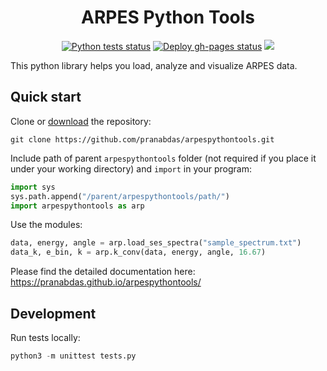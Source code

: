 <h1 align="center">ARPES Python Tools</h1>

<p align="center">
  <a href="https://github.com/pranabdas/arpespythontools/actions/workflows/python-tests.yml"><img src="https://github.com/pranabdas/arpespythontools/actions/workflows/python-tests.yml/badge.svg" alt="Python tests status"></a>
  <a href="https://github.com/pranabdas/arpespythontools/actions/workflows/deploy-gh-pages.yml"><img src="https://github.com/pranabdas/arpespythontools/actions/workflows/deploy-gh-pages.yml/badge.svg" alt="Deploy gh-pages status"></a>
  <a href="https://github.com/pranabdas/arpespythontools/blob/master/LICENSE"><img src="https://img.shields.io/github/license/sourcerer-io/hall-of-fame.svg?colorB=A31F34"></a>
</p>

This python library helps you load, analyze and visualize ARPES data.

## Quick start

Clone or [download](https://github.com/pranabdas/arpespythontools/releases) the
repository:
```console
git clone https://github.com/pranabdas/arpespythontools.git
```

Include path of parent `arpespythontools` folder (not required if you place it
under your working directory) and `import` in your program:

```python
import sys
sys.path.append("/parent/arpespythontools/path/")
import arpespythontools as arp
```

Use the modules:

```python
data, energy, angle = arp.load_ses_spectra("sample_spectrum.txt")
data_k, e_bin, k = arp.k_conv(data, energy, angle, 16.67)
```

Please find the detailed documentation here:
<https://pranabdas.github.io/arpespythontools/>

## Development
Run tests locally:
```python
python3 -m unittest tests.py
```
